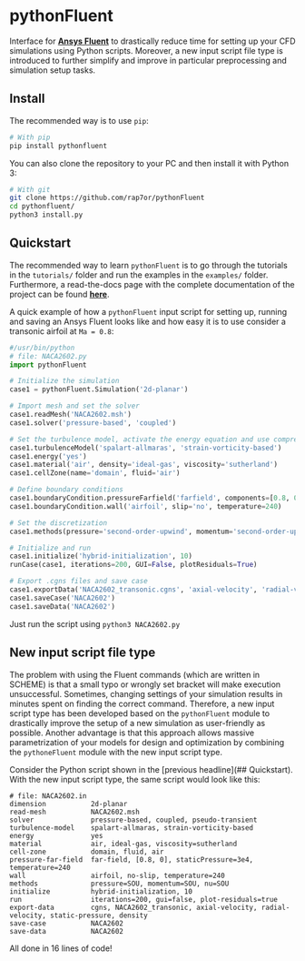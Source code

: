 # pythonFluent
Interface for [**Ansys Fluent**][ansys-fluent] to drastically reduce time for setting up your CFD simulations using Python scripts. Moreover, a new input script file type is introduced to further simplify and improve in particular preprocessing and simulation setup tasks.

[ansys-fluent]: https://www.ansys.com/products/fluids/ansys-fluent
    
## Install
The recommended way is to use ```pip```:
```sh
# With pip
pip install pythonfluent
```
You can also clone the repository to your PC and then install it with Python 3:
```sh
# With git
git clone https://github.com/rap7or/pythonFluent
cd pythonfluent/
python3 install.py
```

## Quickstart
The recommended way to learn ```pythonFluent``` is to go through the tutorials in the ```tutorials/``` folder and 
run the examples in the ```examples/``` folder. Furthermore, a read-the-docs page with the complete documentation of the 
project can be found [**here**][read-the-docs]. 

[read-the-docs]: https://read-the-docs.io

A quick example of how a `pythonFluent` input script for setting up, running and saving an Ansys Fluent looks like and how easy it is to use consider a transonic airfoil at ```Ma = 0.8```:

``` python
#/usr/bin/python
# file: NACA2602.py
import pythonFluent

# Initialize the simulation 
case1 = pythonFluent.Simulation('2d-planar')

# Import mesh and set the solver
case1.readMesh('NACA2602.msh')
case1.solver('pressure-based', 'coupled')

# Set the turbulence model, activate the energy equation and use compressible air for your simulation
case1.turbulenceModel('spalart-allmaras', 'strain-vorticity-based')
case1.energy('yes')
case1.material('air', density='ideal-gas', viscosity='sutherland')
case1.cellZone(name='domain', fluid='air')

# Define boundary conditions
case1.boundaryCondition.pressureFarfield('farfield', components=[0.8, 0], staticPressure=3e4, temperature=240)
case1.boundaryCondition.wall('airfoil', slip='no', temperature=240)

# Set the discretization
case1.methods(pressure='second-order-upwind', momentum='second-order-upwind', nu='second-order-upwind')

# Initialize and run
case1.initialize('hybrid-initialization', 10)
runCase(case1, iterations=200, GUI=False, plotResiduals=True)

# Export .cgns files and save case
case1.exportData('NACA2602_transonic.cgns', 'axial-velocity', 'radial-velocity', 'static-pressure', 'density')
case1.saveCase('NACA2602')
case1.saveData('NACA2602')
```
Just run the script using ```python3 NACA2602.py```

## New input script file type
The problem with using the Fluent commands (which are written in SCHEME) is that a small typo or wrongly 
set bracket will make execution unsuccessful. Sometimes, changing settings of your simulation results in minutes spent on finding the correct command. Therefore, a new input script type has been developed based on 
the `pythonFluent` module to drastically improve the setup of a new simulation as user-friendly as possible. Another advantage is
that this approach allows massive parametrization of your models for design and optimization by combining the `pythoneFluent` module
with the new input script type.

Consider the Python script shown in the [previous headline](## Quickstart). With the new input script type, the same script would look like this:

```
# file: NACA2602.in
dimension           2d-planar
read-mesh           NACA2602.msh
solver              pressure-based, coupled, pseudo-transient
turbulence-model    spalart-allmaras, strain-vorticity-based
energy              yes
material            air, ideal-gas, viscosity=sutherland
cell-zone           domain, fluid, air
pressure-far-field  far-field, [0.8, 0], staticPressure=3e4, temperature=240
wall                airfoil, no-slip, temperature=240
methods             pressure=SOU, momentum=SOU, nu=SOU
initialize          hybrid-initialization, 10
run                 iterations=200, gui=false, plot-residuals=true
export-data         cgns, NACA2602_transonic, axial-velocity, radial-velocity, static-pressure, density
save-case           NACA2602
save-data           NACA2602
```
All done in 16 lines of code! 


